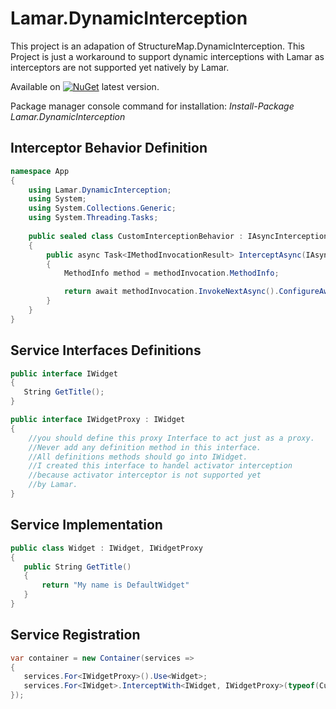 # Lamar.DynamicInterception
This project is an adapation of StructureMap.DynamicInterception.
This Project is just a workaround to support dynamic interceptions with Lamar as interceptors are not supported yet natively by Lamar.

Available on [![NuGet](https://img.shields.io/nuget/v/Lamar.DynamicInterception)](https://www.nuget.org/packages/Lamar.DynamicInterception/) latest version.<br>

Package manager console command for installation: 
*Install-Package Lamar.DynamicInterception*

## Interceptor Behavior Definition
```cs
namespace App
{
    using Lamar.DynamicInterception;
    using System;
    using System.Collections.Generic;
    using System.Threading.Tasks;
    
    public sealed class CustomInterceptionBehavior : IAsyncInterceptionBehavior
    {
        public async Task<IMethodInvocationResult> InterceptAsync(IAsyncMethodInvocation methodInvocation)
        {
            MethodInfo method = methodInvocation.MethodInfo;

            return await methodInvocation.InvokeNextAsync().ConfigureAwait(false);
        }
    }
}
```
## Service Interfaces Definitions
```cs
public interface IWidget
{
   String GetTitle();
}

public interface IWidgetProxy : IWidget
{
    //you should define this proxy Interface to act just as a proxy.
    //Never add any definition method in this interface.
    //All definitions methods should go into IWidget.
    //I created this interface to handel activator interception
    //because activator interceptor is not supported yet
    //by Lamar.
}
```
## Service Implementation
```cs
public class Widget : IWidget, IWidgetProxy
{
   public String GetTitle()
   {
       return "My name is DefaultWidget"
   }
}
```

## Service Registration
```cs
var container = new Container(services =>
{
   services.For<IWidgetProxy>().Use<Widget>;
   services.For<IWidget>.InterceptWith<IWidget, IWidgetProxy>(typeof(CustomInterceptionBehavior))
});
```
